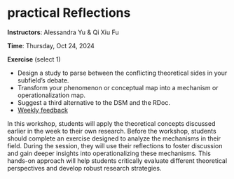 # **practical** Reflections

**Instructors**: Alessandra Yu & Qi Xiu Fu   

**Time**: Thursday, Oct 24, 2024      

**Exercise** (select 1)
- Design a study to parse between the conflicting theoretical sides in your subfield’s debate.
- Transform your phenomenon or conceptual map into a mechanism or operationalization map.
- Suggest a third alternative to the DSM and the RDoc.
- [Weekly feedback](https://docs.google.com/forms/d/e/1FAIpQLSfXfuK-Nf1wu9lTHe5GZlyCSYQvdyoYcEFPLA5ZC3sMrf_CmQ/viewform?usp=sf_link) 

In this workshop, students will apply the theoretical concepts discussed earlier in the week to their own research. Before the workshop, students should complete an exercise designed to analyze the mechanisms in their field. During the session, they will use their reflections to foster discussion and gain deeper insights into operationalizing these mechanisms. This hands-on approach will help students critically evaluate different theoretical perspectives and develop robust research strategies.